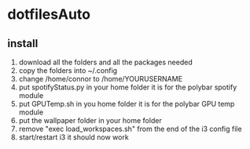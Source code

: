 # dotfilesAuto
## install

1. download all the folders and all the packages needed
2. copy the folders into ~/.config
3. change /home/connor to /home/YOURUSERNAME
4. put spotifyStatus.py in your home folder it is for the polybar spotify module
5. put GPUTemp.sh in you home folder it is for the polybar GPU temp module
6. put the wallpaper folder in your home folder
7. remove "exec load_workspaces.sh" from the end of the i3 config file
8. start/restart i3 it should now work
